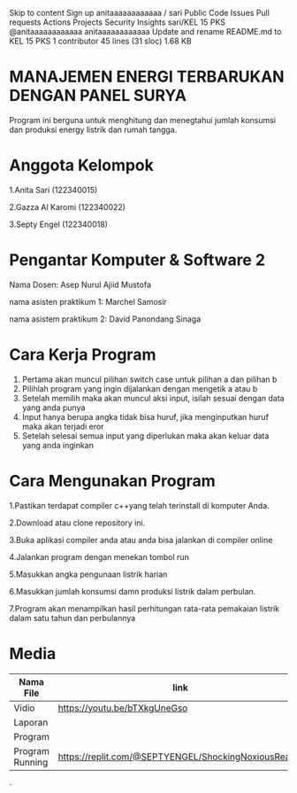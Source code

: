 Skip to content
Sign up
anitaaaaaaaaaaaa
/
sari
Public
Code
Issues
Pull requests
Actions
Projects
Security
Insights
sari/KEL 15 PKS
@anitaaaaaaaaaaaa
anitaaaaaaaaaaaa Update and rename README.md to KEL 15 PKS
 1 contributor
45 lines (31 sloc)  1.68 KB
# MANAJEMEN ENERGI TERBARUKAN DENGAN PANEL SURYA
Program ini berguna untuk menghitung dan menegtahui jumlah konsumsi dan produksi energy listrik dan rumah tangga.

# Anggota Kelompok
1.Anita Sari (122340015)

2.Gazza Al Karomi (122340022)

3.Septy Engel (122340018)

# Pengantar Komputer & Software 2
Nama Dosen: Asep Nurul Ajiid Mustofa

nama asisten praktikum 1: Marchel Samosir

nama asistem praktikum 2: David Panondang Sinaga

# Cara Kerja Program
1. Pertama akan muncul pilihan switch case untuk pilihan a dan pilihan b 
2. Pilihlah program yang ingin dijalankan dengan mengetik a atau b
3. Setelah memilih maka akan muncul aksi input, isilah sesuai dengan data yang anda punya
4. Input hanya berupa angka tidak bisa huruf, jika menginputkan huruf maka akan terjadi eror
5. Setelah selesai semua input yang diperlukan maka akan keluar data yang anda inginkan

# Cara Mengunakan Program
1.Pastikan terdapat compiler c++yang telah terinstall di komputer Anda.

2.Download atau clone repository ini.

3.Buka aplikasi compiler anda atau anda bisa jalankan di compiler online

4.Jalankan program dengan menekan tombol run

5.Masukkan angka pengunaan listrik harian

6.Masukkan jumlah konsumsi damn produksi listrik dalam perbulan.

7.Program akan menampilkan hasil perhitungan rata-rata pemakaian listrik dalam satu tahun dan perbulannya
# Media
| Nama File | link |
|----------- |----------|
| Vidio | https://youtu.be/bTXkgUneGso |
| Laporan | |https://drive.google.com/file/d/1KFSrOanrzgVJrrJGKcROtELE7fFjKw_m/view?usp=share_link |
| Program | | https://github.com/Gazzaalkaromi/Pbl-pks-2/blob/020d897bba591fc82c0300a89769911ba7bc5975/README.md |
| Program Running | https://replit.com/@SEPTYENGEL/ShockingNoxiousReality |
·
